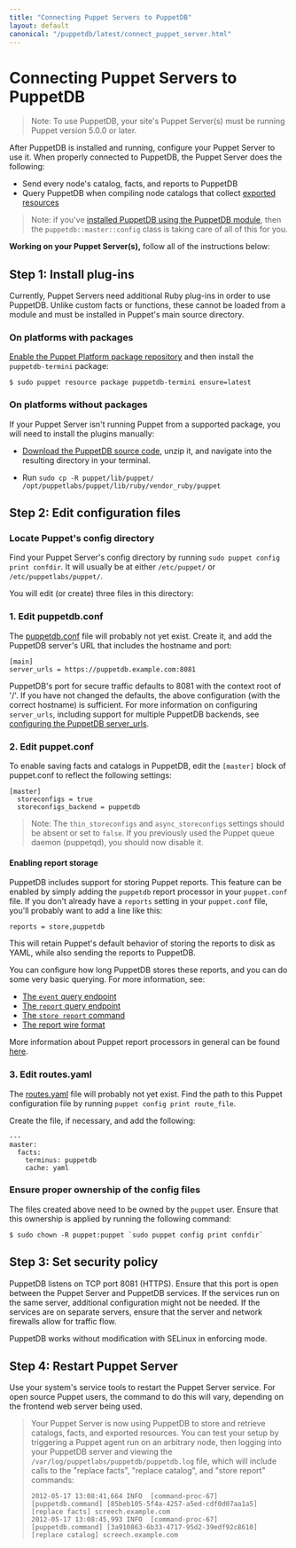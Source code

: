 ```yaml
---
title: "Connecting Puppet Servers to PuppetDB"
layout: default
canonical: "/puppetdb/latest/connect_puppet_server.html"
---
```


# Connecting Puppet Servers to PuppetDB

[puppetdb_download]: http://downloads.puppetlabs.com/puppetdb
[puppetdb_conf]: ./puppetdb_connection.markdown
[routes_yaml]: https://puppet.com/docs/puppet/latest/config_file_routes.html
[exported]: https://puppet.com/docs/puppet/latest/lang_exported.html
[install_via_module]: ./install_via_module.markdown
[report_processors]: https://puppet.com/docs/puppet/latest/reporting_about.html
[event]: ./api/query/v4/events.markdown
[report]: ./api/query/v4/reports.markdown
[store_report]: ./api/command/v1/commands.markdown#store-report-version-7
[report_format]: ./api/wire_format/report_format_v5.markdown
[puppetdb_server_urls]: ./puppetdb_connection.markdown#serverurls
[package_repos]: https://puppet.com/docs/puppet/latest/install_puppet.html#enable_the_puppet_platform_repository


> Note: To use PuppetDB, your site's Puppet Server(s) must be running
> Puppet version 5.0.0 or later.

After PuppetDB is installed and running, configure your Puppet Server to use it. When properly connected to PuppetDB, the Puppet Server does the following:

* Send every node's catalog, facts, and reports to PuppetDB
* Query PuppetDB when compiling node catalogs that collect [exported resources][exported]

> Note: if you've [installed PuppetDB using the PuppetDB module][install_via_module], then the `puppetdb::master::config` class is taking care of all of this for you.

 **Working on your Puppet Server(s),** follow all of the instructions below:

## Step 1: Install plug-ins

Currently, Puppet Servers need additional Ruby plug-ins in order to use PuppetDB. Unlike custom facts or functions, these cannot be loaded from a module and must be installed in Puppet's main source directory.

### On platforms with packages

[Enable the Puppet Platform package repository][package_repos] and then install the `puppetdb-termini` package:

    $ sudo puppet resource package puppetdb-termini ensure=latest

### On platforms without packages

If your Puppet Server isn't running Puppet from a supported package, you will need to install the plugins manually:

* [Download the PuppetDB source code][puppetdb_download], unzip it, and navigate into the resulting directory in your terminal.

* Run `sudo cp -R puppet/lib/puppet/ /opt/puppetlabs/puppet/lib/ruby/vendor_ruby/puppet`

## Step 2: Edit configuration files

### Locate Puppet's config directory

Find your Puppet Server's config directory by running `sudo puppet config print confdir`. It will usually be at either `/etc/puppet/` or `/etc/puppetlabs/puppet/`.

You will edit (or create) three files in this directory:

### 1. Edit puppetdb.conf

The [puppetdb.conf][puppetdb_conf] file will probably not yet exist. Create it, and add the PuppetDB server's URL that includes the hostname and port:

    [main]
    server_urls = https://puppetdb.example.com:8081

PuppetDB's port for secure traffic defaults to 8081 with the context root of '/'. If you have not changed the defaults, the above configuration (with the correct hostname) is sufficient. For more information on configuring `server_urls`, including support for multiple PuppetDB backends, see [configuring the PuppetDB server_urls][puppetdb_server_urls].

### 2. Edit puppet.conf

To enable saving facts and catalogs in PuppetDB, edit the `[master]` block of puppet.conf to reflect the following settings:

    [master]
      storeconfigs = true
      storeconfigs_backend = puppetdb

> Note: The `thin_storeconfigs` and `async_storeconfigs` settings should be absent or set to `false`. If you previously used the Puppet queue daemon (puppetqd), you should now disable it.

#### Enabling report storage

PuppetDB includes support for storing Puppet reports. This feature can be
enabled by simply adding the `puppetdb` report processor in your `puppet.conf`
file. If you don't already have a `reports` setting in your `puppet.conf`
file, you'll probably want to add a line like this:

    reports = store,puppetdb

This will retain Puppet's default behavior of storing the reports to disk as YAML,
while also sending the reports to PuppetDB.

You can configure how long PuppetDB stores these reports, and you can do some
very basic querying. For more information, see:

* [The `event` query endpoint][event]
* [The `report` query endpoint][report]
* [The `store report` command][store_report]
* [The report wire format][report_format]

More information about Puppet report processors in general can be found
[here][report_processors].

### 3. Edit routes.yaml

The [routes.yaml][routes_yaml] file will probably not yet exist. Find the path to this Puppet configuration file by running `puppet config print route_file`.

Create the file, if necessary, and add the following:

    ---
    master:
      facts:
        terminus: puppetdb
        cache: yaml

### Ensure proper ownership of the config files

The files created above need to be owned by the `puppet` user. Ensure that
this ownership is applied by running the following command:

    $ sudo chown -R puppet:puppet `sudo puppet config print confdir`

## Step 3: Set security policy

PuppetDB listens on TCP port 8081 (HTTPS). Ensure that this port is open between
the Puppet Server and PuppetDB services. If the services run on the same server, additional configuration might not be needed. If the services are on separate
servers, ensure that the server and network firewalls allow for traffic flow.

PuppetDB works without modification with SELinux in enforcing mode.

## Step 4: Restart Puppet Server

Use your system's service tools to restart the Puppet Server service. For open source Puppet users, the command to do this will vary, depending on the frontend web server being used.

> Your Puppet Server is now using PuppetDB to store and retrieve catalogs, facts, and exported resources. You can test your setup by triggering a Puppet agent run on an arbitrary node, then logging into your PuppetDB server and viewing the `/var/log/puppetlabs/puppetdb/puppetdb.log` file, which will include calls to the "replace facts", "replace catalog", and "store report" commands:
>
>     2012-05-17 13:08:41,664 INFO  [command-proc-67] [puppetdb.command] [85beb105-5f4a-4257-a5ed-cdf0d07aa1a5] [replace facts] screech.example.com
>     2012-05-17 13:08:45,993 INFO  [command-proc-67] [puppetdb.command] [3a910863-6b33-4717-95d2-39edf92c8610] [replace catalog] screech.example.com
